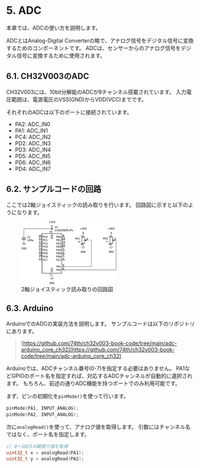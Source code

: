 # 5. ADC

本章では、ADCの使い方を説明します。

ADCとはAnalog-Digital Converterの略で、アナログ信号をデジタル信号に変換するためのコンポーネントです。
ADCは、センサーからのアナログ信号をデジタル信号に変換するために使用されます。

## 6.1. CH32V003のADC

CH32V003には、10bit分解能のADCが8チャンネル搭載されています。
入力電圧範囲は、電源電圧のVSS(GND)からVDD(VCC)までです。

それぞれのADCは以下のポートに接続されています。

- PA2: ADC_IN0
- PA1: ADC_IN1
- PC4: ADC_IN2
- PD2: ADC_IN3
- PD3: ADC_IN4
- PD5: ADC_IN5
- PD6: ADC_IN6
- PD4: ADC_IN7

## 6.2. サンプルコードの回路

ここでは2軸ジョイスティックの読み取りを行います。
回路図に示すと以下のようになります。

<figure class="wide">
<img src="./img/adc.svg" style="background-color: white;" width="60%"/>
<figcaption>2軸ジョイスティック読み取りの回路図</figcaption>
</figure>

## 6.3. Arduino

ArduinoでのADCの実装方法を説明します。
サンプルコードは以下のリポジトリにあります。

> [https://github.com/74th/ch32v003-book-code/tree/main/adc-arduino_core_ch32](https://github.com/74th/ch32v003-book-code/tree/main/adc-arduino_core_ch32)

Arduinoでは、ADCチャンネル番号(0-7)を指定する必要はありません。
PA1などGPIOのポート名を指定すれば、対応するADCチャンネルが自動的に選択されます。
もちろん、前述の通りADC機能を持つポートでのみ利用可能です。

まず、ピンの初期化を`pinMode()`を使って行います。

```c
pinMode(PA1, INPUT_ANALOG);
pinMode(PA2, INPUT_ANALOG);
```

次に`analogRead()`を使って、アナログ値を取得します。
引数にはチャンネル名ではなく、ポート名を指定します。

```c
// 0～1023の範囲で値を取得
uint32_t x = analogRead(PA1);
uint32_t y = analogRead(PA2);
```
